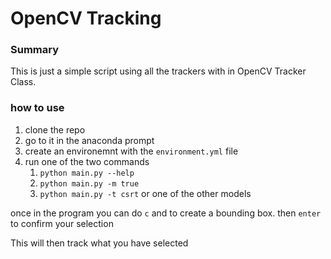 # OpenCV Tracking
### Summary
This is just a simple script using all the trackers with in OpenCV Tracker Class. 

### how to use
1. clone the repo
2. go to it in the anaconda prompt
3. create an environemnt with the ```environment.yml``` file
4. run one of the two commands
    1. ```python main.py --help```
    2. ```python main.py -m true```
    3. ```python main.py -t csrt``` or one of the other models

once in the program you can do ```c``` and to create a bounding box. then ```enter``` to confirm your selection

This will then track what you have selected

